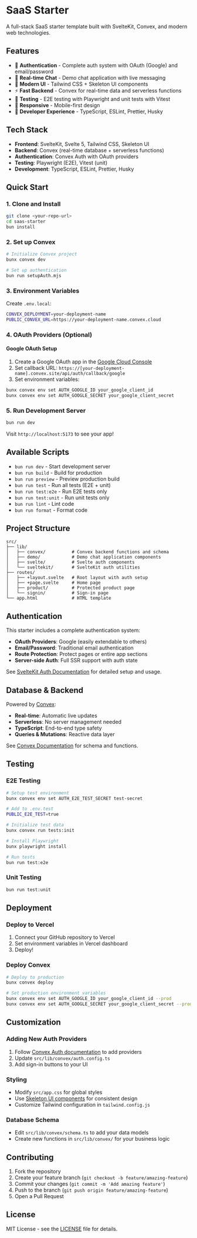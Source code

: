 # SaaS Starter

A full-stack SaaS starter template built with SvelteKit, Convex, and modern web technologies.

## Features

- 🔐 **Authentication** - Complete auth system with OAuth (Google) and email/password
- 💬 **Real-time Chat** - Demo chat application with live messaging
- 🎨 **Modern UI** - Tailwind CSS + Skeleton UI components
- ⚡ **Fast Backend** - Convex for real-time data and serverless functions
- 🧪 **Testing** - E2E testing with Playwright and unit tests with Vitest
- 📱 **Responsive** - Mobile-first design
- 🔧 **Developer Experience** - TypeScript, ESLint, Prettier, Husky

## Tech Stack

- **Frontend**: SvelteKit, Svelte 5, Tailwind CSS, Skeleton UI
- **Backend**: Convex (real-time database + serverless functions)
- **Authentication**: Convex Auth with OAuth providers
- **Testing**: Playwright (E2E), Vitest (unit)
- **Development**: TypeScript, ESLint, Prettier, Husky

## Quick Start

### 1. Clone and Install

```bash
git clone <your-repo-url>
cd saas-starter
bun install
```

### 2. Set up Convex

```bash
# Initialize Convex project
bunx convex dev

# Set up authentication
bun run setupAuth.mjs
```

### 3. Environment Variables

Create `.env.local`:

```bash
CONVEX_DEPLOYMENT=your-deployment-name
PUBLIC_CONVEX_URL=https://your-deployment-name.convex.cloud
```

### 4. OAuth Providers (Optional)

#### Google OAuth Setup

1. Create a Google OAuth app in the [Google Cloud Console](https://console.cloud.google.com/)
2. Set callback URL: `https://[your-deployment-name].convex.site/api/auth/callback/google`
3. Set environment variables:

```bash
bunx convex env set AUTH_GOOGLE_ID your_google_client_id
bunx convex env set AUTH_GOOGLE_SECRET your_google_client_secret
```

### 5. Run Development Server

```bash
bun run dev
```

Visit `http://localhost:5173` to see your app!

## Available Scripts

- `bun run dev` - Start development server
- `bun run build` - Build for production
- `bun run preview` - Preview production build
- `bun run test` - Run all tests (E2E + unit)
- `bun run test:e2e` - Run E2E tests only
- `bun run test:unit` - Run unit tests only
- `bun run lint` - Lint code
- `bun run format` - Format code

## Project Structure

```
src/
├── lib/
│   ├── convex/          # Convex backend functions and schema
│   ├── demo/            # Demo chat application components
│   ├── svelte/          # Svelte auth components
│   └── sveltekit/       # SvelteKit auth utilities
├── routes/
│   ├── +layout.svelte   # Root layout with auth setup
│   ├── +page.svelte     # Home page
│   ├── product/         # Protected product page
│   └── signin/          # Sign-in page
└── app.html             # HTML template
```

## Authentication

This starter includes a complete authentication system:

- **OAuth Providers**: Google (easily extendable to others)
- **Email/Password**: Traditional email authentication
- **Route Protection**: Protect pages or entire app sections
- **Server-side Auth**: Full SSR support with auth state

See [SvelteKit Auth Documentation](src/lib/sveltekit/README.md) for detailed setup and usage.

## Database & Backend

Powered by [Convex](https://convex.dev/):

- **Real-time**: Automatic live updates
- **Serverless**: No server management needed
- **TypeScript**: End-to-end type safety
- **Queries & Mutations**: Reactive data layer

See [Convex Documentation](src/lib/convex/README.md) for schema and functions.

## Testing

### E2E Testing

```bash
# Setup test environment
bunx convex env set AUTH_E2E_TEST_SECRET test-secret

# Add to .env.test
PUBLIC_E2E_TEST=true

# Initialize test data
bunx convex run tests:init

# Install Playwright
bunx playwright install

# Run tests
bun run test:e2e
```

### Unit Testing

```bash
bun run test:unit
```

## Deployment

### Deploy to Vercel

1. Connect your GitHub repository to Vercel
2. Set environment variables in Vercel dashboard
3. Deploy!

### Deploy Convex

```bash
# Deploy to production
bunx convex deploy

# Set production environment variables
bunx convex env set AUTH_GOOGLE_ID your_google_client_id --prod
bunx convex env set AUTH_GOOGLE_SECRET your_google_client_secret --prod
```

## Customization

### Adding New Auth Providers

1. Follow [Convex Auth documentation](https://docs.convex.dev/auth) to add providers
2. Update `src/lib/convex/auth.config.ts`
3. Add sign-in buttons to your UI

### Styling

- Modify `src/app.css` for global styles
- Use [Skeleton UI components](https://skeleton.dev/) for consistent design
- Customize Tailwind configuration in `tailwind.config.js`

### Database Schema

- Edit `src/lib/convex/schema.ts` to add your data models
- Create new functions in `src/lib/convex/` for your business logic

## Contributing

1. Fork the repository
2. Create your feature branch (`git checkout -b feature/amazing-feature`)
3. Commit your changes (`git commit -m 'Add amazing feature'`)
4. Push to the branch (`git push origin feature/amazing-feature`)
5. Open a Pull Request

## License

MIT License - see the [LICENSE](LICENSE) file for details.